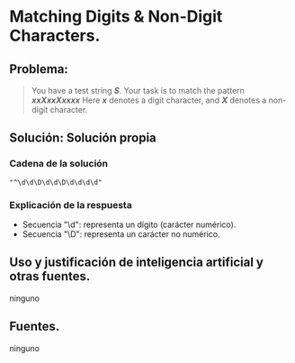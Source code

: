 # Matching Digits & Non-Digit Characters.

## Problema:

> You have a test string ***S***. Your task is to match the pattern ***xxXxxXxxxx***
> Here ***x*** denotes a digit character, and ***X*** denotes a non-digit character.
## Solución: Solución propia
### Cadena de la solución
```"^\d\d\D\d\d\D\d\d\d\d"``` 
### Explicación de la respuesta

- Secuencia "\d": representa un dígito (carácter numérico).
- Secuencia "\D": representa un carácter no numérico.
## Uso y justificación de inteligencia artificial y otras fuentes.
ninguno
## Fuentes.
ninguno
